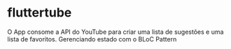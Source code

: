 # fluttertube
O App consome a API do YouTube para criar uma lista de sugestões e uma lista de favoritos. Gerenciando estado com o BLoC Pattern
